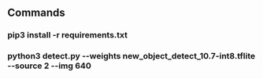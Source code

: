## Commands
### pip3 install -r requirements.txt

### python3 detect.py --weights new_object_detect_10.7-int8.tflite --source 2 --img 640

